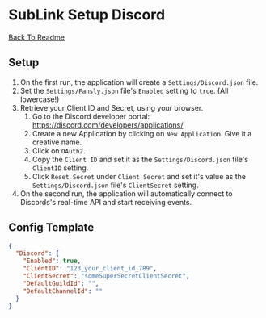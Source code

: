 # SubLink Setup Discord

[Back To Readme](../../README.md)

## Setup

1. On the first run, the application will create a `Settings/Discord.json` file.
2. Set the `Settings/Fansly.json` file's `Enabled` setting to `true`. (All lowercase!)
3. Retrieve your Client ID and Secret, using your browser.
   1. Go to the Discord developer portal: https://discord.com/developers/applications/
   2. Create a new Application by clicking on `New Application`. Give it a creative name.
   3. Click on `OAuth2`.
   4. Copy the `Client ID` and set it as the `Settings/Discord.json` file's `ClientID` setting.
   5. Click `Reset Secret` under `Client Secret` and set it's value as the `Settings/Discord.json` file's `ClientSecret` setting.
4. On the second run, the application will automatically connect to Discords's real-time API and start receiving events.

## Config Template

```json
{
  "Discord": {
    "Enabled": true,
    "ClientID": "123_your_client_id_789",
    "ClientSecret": "someSuperSecretClientSecret",
    "DefaultGuildId": "",
    "DefaultChannelId": ""
  }
}
```

